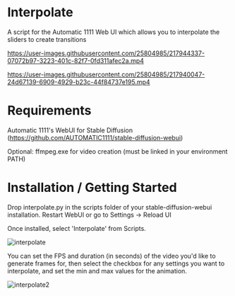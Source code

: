 # Interpolate
A script for the Automatic 1111 Web UI which allows you to interpolate the sliders to create transitions

https://user-images.githubusercontent.com/25804985/217944337-07072b97-3223-401c-82f7-0fd311afec2a.mp4

https://user-images.githubusercontent.com/25804985/217940047-24d67139-6909-4929-b23c-44f84737e195.mp4

# Requirements
Automatic 1111's WebUI for Stable Diffusion (https://github.com/AUTOMATIC1111/stable-diffusion-webui)

Optional: ffmpeg.exe for video creation (must be linked in your environment PATH) 

# Installation / Getting Started
Drop interpolate.py in the scripts folder of your stable-diffusion-webui installation. Restart WebUI or go to Settings -> Reload UI

Once installed, select 'Interpolate' from Scripts. 

![interpolate](https://user-images.githubusercontent.com/25804985/217945736-bd9bec3f-523d-4a51-9fc4-d9bab34d7ec7.jpg)

You can set the FPS and duration (in seconds) of the video you'd like to generate frames for, then select the checkbox for any settings you want to interpolate, and set the min and max values for the animation.

![interpolate2](https://user-images.githubusercontent.com/25804985/217946340-31ffc8f1-ccc1-4a76-bd02-e2e28033a58b.jpg)
